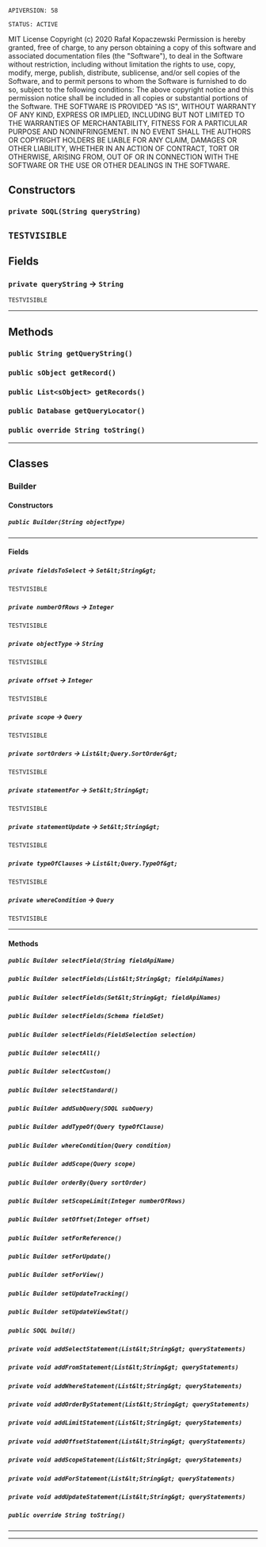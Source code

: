 `APIVERSION: 58`

`STATUS: ACTIVE`

MIT License
Copyright (c) 2020 Rafał Kopaczewski
Permission is hereby granted, free of charge, to any person obtaining a copy
of this software and associated documentation files (the "Software"), to deal
in the Software without restriction, including without limitation the rights
to use, copy, modify, merge, publish, distribute, sublicense, and/or sell
copies of the Software, and to permit persons to whom the Software is
furnished to do so, subject to the following conditions:
The above copyright notice and this permission notice shall be included in all
copies or substantial portions of the Software.
THE SOFTWARE IS PROVIDED "AS IS", WITHOUT WARRANTY OF ANY KIND, EXPRESS OR
IMPLIED, INCLUDING BUT NOT LIMITED TO THE WARRANTIES OF MERCHANTABILITY,
FITNESS FOR A PARTICULAR PURPOSE AND NONINFRINGEMENT. IN NO EVENT SHALL THE
AUTHORS OR COPYRIGHT HOLDERS BE LIABLE FOR ANY CLAIM, DAMAGES OR OTHER
LIABILITY, WHETHER IN AN ACTION OF CONTRACT, TORT OR OTHERWISE, ARISING FROM,
OUT OF OR IN CONNECTION WITH THE SOFTWARE OR THE USE OR OTHER DEALINGS IN THE
SOFTWARE.

## Constructors

### `private SOQL(String queryString)`

## `TESTVISIBLE`

## Fields

### `private queryString` → `String`

`TESTVISIBLE`

---

## Methods

### `public String getQueryString()`

### `public sObject getRecord()`

### `public List<sObject> getRecords()`

### `public Database getQueryLocator()`

### `public override String toString()`

---

## Classes

### Builder

#### Constructors

##### `public Builder(String objectType)`

---

#### Fields

##### `private fieldsToSelect` → `Set&lt;String&gt;`

`TESTVISIBLE`

##### `private numberOfRows` → `Integer`

`TESTVISIBLE`

##### `private objectType` → `String`

`TESTVISIBLE`

##### `private offset` → `Integer`

`TESTVISIBLE`

##### `private scope` → `Query`

`TESTVISIBLE`

##### `private sortOrders` → `List&lt;Query.SortOrder&gt;`

`TESTVISIBLE`

##### `private statementFor` → `Set&lt;String&gt;`

`TESTVISIBLE`

##### `private statementUpdate` → `Set&lt;String&gt;`

`TESTVISIBLE`

##### `private typeOfClauses` → `List&lt;Query.TypeOf&gt;`

`TESTVISIBLE`

##### `private whereCondition` → `Query`

`TESTVISIBLE`

---

#### Methods

##### `public Builder selectField(String fieldApiName)`

##### `public Builder selectFields(List&lt;String&gt; fieldApiNames)`

##### `public Builder selectFields(Set&lt;String&gt; fieldApiNames)`

##### `public Builder selectFields(Schema fieldSet)`

##### `public Builder selectFields(FieldSelection selection)`

##### `public Builder selectAll()`

##### `public Builder selectCustom()`

##### `public Builder selectStandard()`

##### `public Builder addSubQuery(SOQL subQuery)`

##### `public Builder addTypeOf(Query typeOfClause)`

##### `public Builder whereCondition(Query condition)`

##### `public Builder addScope(Query scope)`

##### `public Builder orderBy(Query sortOrder)`

##### `public Builder setScopeLimit(Integer numberOfRows)`

##### `public Builder setOffset(Integer offset)`

##### `public Builder setForReference()`

##### `public Builder setForUpdate()`

##### `public Builder setForView()`

##### `public Builder setUpdateTracking()`

##### `public Builder setUpdateViewStat()`

##### `public SOQL build()`

##### `private void addSelectStatement(List&lt;String&gt; queryStatements)`

##### `private void addFromStatement(List&lt;String&gt; queryStatements)`

##### `private void addWhereStatement(List&lt;String&gt; queryStatements)`

##### `private void addOrderByStatement(List&lt;String&gt; queryStatements)`

##### `private void addLimitStatement(List&lt;String&gt; queryStatements)`

##### `private void addOffsetStatement(List&lt;String&gt; queryStatements)`

##### `private void addScopeStatement(List&lt;String&gt; queryStatements)`

##### `private void addForStatement(List&lt;String&gt; queryStatements)`

##### `private void addUpdateStatement(List&lt;String&gt; queryStatements)`

##### `public override String toString()`

---

---
